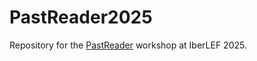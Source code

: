 # PastReader2025

Repository for the [PastReader](https://sites.google.com/view/pastreader2025) workshop at IberLEF 2025.
